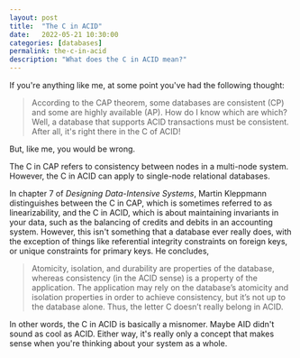 ```yaml
---
layout: post
title:  "The C in ACID"
date:   2022-05-21 10:30:00
categories: [databases]
permalink: the-c-in-acid
description: "What does the C in ACID mean?"
---
```


If you're anything like me, at some point you've had the following thought:

> According to the CAP theorem, some databases are consistent (CP) and some are highly available (AP). How do I know which are which? Well, a database that supports ACID transactions must be consistent. After all, it's right there in the C of ACID!

But, like me, you would be wrong. 

The C in CAP refers to consistency between nodes in a multi-node system. However, the C in ACID can apply to single-node relational databases. 

In chapter 7 of *Designing Data-Intensive Systems*, Martin Kleppmann distinguishes between the C in CAP, which is sometimes referred to as linearizability, and the C in ACID, which is about maintaining invariants in your data, such as the balancing of credits and debits in an accounting system. However, this isn't something that a database ever really does, with the exception of things like referential integrity constraints on foreign keys, or unique constraints for primary keys. He concludes, 

> Atomicity, isolation, and durability are properties of the database, whereas consistency (in the ACID sense) is a property of the application. The application may rely on the database’s atomicity and isolation properties in order to achieve consistency, but it’s not up to the database alone. Thus, the letter C doesn’t really belong in ACID.

In other words, the C in ACID is basically a misnomer. Maybe AID didn't sound as cool as ACID. Either way, it's really only a concept that makes sense when you're thinking about your system as a whole.